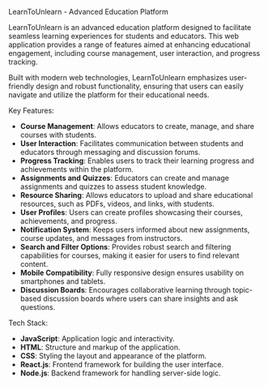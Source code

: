 
LearnToUnlearn - Advanced Education Platform

LearnToUnlearn is an advanced education platform designed to facilitate seamless learning experiences for students and educators. This web application provides a range of features aimed at enhancing educational engagement, including course management, user interaction, and progress tracking.  

Built with modern web technologies, LearnToUnlearn emphasizes user-friendly design and robust functionality, ensuring that users can easily navigate and utilize the platform for their educational needs.  


Key Features:  
- **Course Management**: Allows educators to create, manage, and share courses with students.  
- **User Interaction**: Facilitates communication between students and educators through messaging and discussion forums.  
- **Progress Tracking**: Enables users to track their learning progress and achievements within the platform.  
- **Assignments and Quizzes**: Educators can create and manage assignments and quizzes to assess student knowledge.  
- **Resource Sharing**: Allows educators to upload and share educational resources, such as PDFs, videos, and links, with students.  
- **User Profiles**: Users can create profiles showcasing their courses, achievements, and progress.  
- **Notification System**: Keeps users informed about new assignments, course updates, and messages from instructors.  
- **Search and Filter Options**: Provides robust search and filtering capabilities for courses, making it easier for users to find relevant content.  
- **Mobile Compatibility**: Fully responsive design ensures usability on smartphones and tablets.  
- **Discussion Boards**: Encourages collaborative learning through topic-based discussion boards where users can share insights and ask questions.  


Tech Stack:  
- **JavaScript**: Application logic and interactivity.  
- **HTML**: Structure and markup of the application.  
- **CSS**: Styling the layout and appearance of the platform.  
- **React.js**: Frontend framework for building the user interface.  
- **Node.js**: Backend framework for handling server-side logic.  

